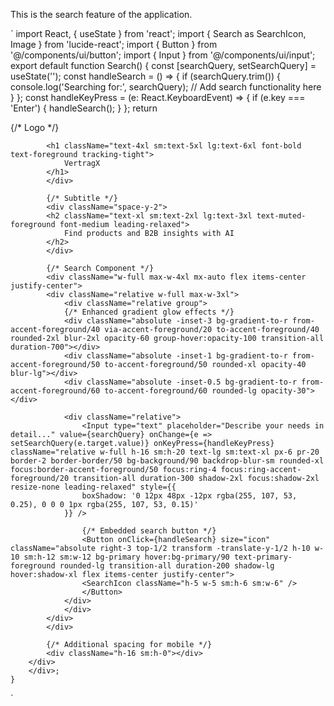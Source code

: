 This is the search feature of the application.

`
    import React, { useState } from 'react';
    import { Search as SearchIcon, Image } from 'lucide-react';
    import { Button } from '@/components/ui/button';
    import { Input } from '@/components/ui/input';
    export default function Search() {
    const [searchQuery, setSearchQuery] = useState('');
    const handleSearch = () => {
        if (searchQuery.trim()) {
        console.log('Searching for:', searchQuery);
        // Add search functionality here
        }
    };
    const handleKeyPress = (e: React.KeyboardEvent) => {
        if (e.key === 'Enter') {
        handleSearch();
        }
    };
    return <div className="min-h-screen bg-background flex flex-col items-center justify-center px-4 sm:px-6 lg:px-8">
        <div className="w-full max-w-4xl mx-auto text-center space-y-8">
            {/* Logo */}
            <div className="space-y-4">
            
            <h1 className="text-4xl sm:text-5xl lg:text-6xl font-bold text-foreground tracking-tight">
                VertragX
            </h1>
            </div>

            {/* Subtitle */}
            <div className="space-y-2">
            <h2 className="text-xl sm:text-2xl lg:text-3xl text-muted-foreground font-medium leading-relaxed">
                Find products and B2B insights with AI
            </h2>
            </div>

            {/* Search Component */}
            <div className="w-full max-w-4xl mx-auto flex items-center justify-center">
            <div className="relative w-full max-w-3xl">
                <div className="relative group">
                {/* Enhanced gradient glow effects */}
                <div className="absolute -inset-3 bg-gradient-to-r from-accent-foreground/40 via-accent-foreground/20 to-accent-foreground/40 rounded-2xl blur-2xl opacity-60 group-hover:opacity-100 transition-all duration-700"></div>
                <div className="absolute -inset-1 bg-gradient-to-r from-accent-foreground/50 to-accent-foreground/50 rounded-xl opacity-40 blur-lg"></div>
                <div className="absolute -inset-0.5 bg-gradient-to-r from-accent-foreground/60 to-accent-foreground/60 rounded-lg opacity-30"></div>
                
                <div className="relative">
                    <Input type="text" placeholder="Describe your needs in detail..." value={searchQuery} onChange={e => setSearchQuery(e.target.value)} onKeyPress={handleKeyPress} className="relative w-full h-16 sm:h-20 text-lg sm:text-xl px-6 pr-20 border-2 border-border/50 bg-background/90 backdrop-blur-sm rounded-xl focus:border-accent-foreground/50 focus:ring-4 focus:ring-accent-foreground/20 transition-all duration-300 shadow-2xl focus:shadow-2xl resize-none leading-relaxed" style={{
                    boxShadow: '0 12px 48px -12px rgba(255, 107, 53, 0.25), 0 0 0 1px rgba(255, 107, 53, 0.15)'
                }} />
                    
                    {/* Embedded search button */}
                    <Button onClick={handleSearch} size="icon" className="absolute right-3 top-1/2 transform -translate-y-1/2 h-10 w-10 sm:h-12 sm:w-12 bg-primary hover:bg-primary/90 text-primary-foreground rounded-lg transition-all duration-200 shadow-lg hover:shadow-xl flex items-center justify-center">
                    <SearchIcon className="h-5 w-5 sm:h-6 sm:w-6" />
                    </Button>
                </div>
                </div>
            </div>
            </div>

            {/* Additional spacing for mobile */}
            <div className="h-16 sm:h-0"></div>
        </div>
        </div>;
    }
`